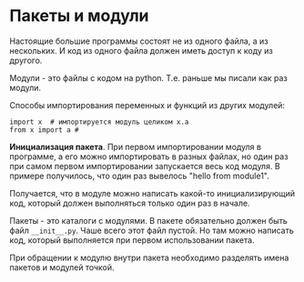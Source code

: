 # Пакеты и модули

Настоящие большие программы состоят не из одного файла, а из нескольких. И код из одного файла должен иметь доступ к коду из другого.

Модули - это файлы с кодом на python. Т.е. раньше мы писали как раз модули.

Способы импортирования переменных и функций из других модулей:
```
import x  # импортируется модуль целиком x.a
from x import a #
```

**Инициализация пакета**. При первом импортировании модуля в программе, а его можно импортировать в разных файлах, но один раз при самом первом импортировании запускается весь код модуля.
В примере получилось, что один раз вывелось "hello from module1".

Получается, что в модуле можно написать какой-то инициализирующий код, который должен выполняться только один раз в начале.

Пакеты - это каталоги с модулями. В пакете обязательно должен быть файл `__init__.py`. Чаше всего этот файл пустой. Но там можно написать код, который выполняется при первом использовании пакета.

При обращении к модулю внутри пакета необходимо разделять имена пакетов и модулей точкой. 
